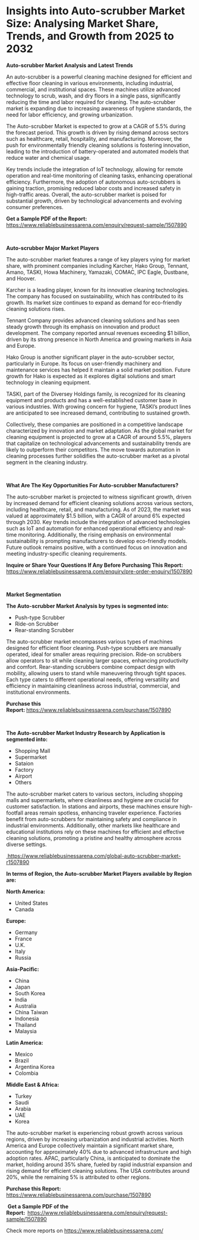 <p><h1>Insights into Auto-scrubber Market Size: Analysing Market Share, Trends, and Growth from 2025 to 2032</h1></p><p><strong>Auto-scrubber Market Analysis and Latest Trends</strong></p>
<p><p>An auto-scrubber is a powerful cleaning machine designed for efficient and effective floor cleaning in various environments, including industrial, commercial, and institutional spaces. These machines utilize advanced technology to scrub, wash, and dry floors in a single pass, significantly reducing the time and labor required for cleaning. The auto-scrubber market is expanding due to increasing awareness of hygiene standards, the need for labor efficiency, and growing urbanization.</p><p>The Auto-scrubber Market is expected to grow at a CAGR of 5.5% during the forecast period. This growth is driven by rising demand across sectors such as healthcare, retail, hospitality, and manufacturing. Moreover, the push for environmentally friendly cleaning solutions is fostering innovation, leading to the introduction of battery-operated and automated models that reduce water and chemical usage.</p><p>Key trends include the integration of IoT technology, allowing for remote operation and real-time monitoring of cleaning tasks, enhancing operational efficiency. Furthermore, the adoption of autonomous auto-scrubbers is gaining traction, promising reduced labor costs and increased safety in high-traffic areas. Overall, the auto-scrubber market is poised for substantial growth, driven by technological advancements and evolving consumer preferences.</p></p>
<p><strong>Get a Sample PDF of the Report:&nbsp;</strong> <a href="https://www.reliablebusinessarena.com/enquiry/request-sample/1507890?utm_campaign=3515&utm_medium=2&utm_source=Github&utm_content=ia&utm_term=23032025&utm_id=auto-scrubber">https://www.reliablebusinessarena.com/enquiry/request-sample/1507890</a></p>
<p>&nbsp;</p>
<p><strong>Auto-scrubber Major Market Players</strong></p>
<p><p>The auto-scrubber market features a range of key players vying for market share, with prominent companies including Karcher, Hako Group, Tennant, Amano, TASKI, Howa Machinery, Yamazaki, COMAC, IPC Eagle, Dustbane, and Hoover. </p><p>Karcher is a leading player, known for its innovative cleaning technologies. The company has focused on sustainability, which has contributed to its growth. Its market size continues to expand as demand for eco-friendly cleaning solutions rises.</p><p>Tennant Company provides advanced cleaning solutions and has seen steady growth through its emphasis on innovation and product development. The company reported annual revenues exceeding $1 billion, driven by its strong presence in North America and growing markets in Asia and Europe.</p><p>Hako Group is another significant player in the auto-scrubber sector, particularly in Europe. Its focus on user-friendly machinery and maintenance services has helped it maintain a solid market position. Future growth for Hako is expected as it explores digital solutions and smart technology in cleaning equipment.</p><p>TASKI, part of the Diversey Holdings family, is recognized for its cleaning equipment and products and has a well-established customer base in various industries. With growing concern for hygiene, TASKI’s product lines are anticipated to see increased demand, contributing to sustained growth.</p><p>Collectively, these companies are positioned in a competitive landscape characterized by innovation and market adaptation. As the global market for cleaning equipment is projected to grow at a CAGR of around 5.5%, players that capitalize on technological advancements and sustainability trends are likely to outperform their competitors. The move towards automation in cleaning processes further solidifies the auto-scrubber market as a pivotal segment in the cleaning industry.</p></p>
<p>&nbsp;</p>
<p><strong>What Are The Key Opportunities For Auto-scrubber Manufacturers?</strong></p>
<p><p>The auto-scrubber market is projected to witness significant growth, driven by increased demand for efficient cleaning solutions across various sectors, including healthcare, retail, and manufacturing. As of 2023, the market was valued at approximately $1.5 billion, with a CAGR of around 6% expected through 2030. Key trends include the integration of advanced technologies such as IoT and automation for enhanced operational efficiency and real-time monitoring. Additionally, the rising emphasis on environmental sustainability is prompting manufacturers to develop eco-friendly models. Future outlook remains positive, with a continued focus on innovation and meeting industry-specific cleaning requirements.</p></p>
<p><strong>Inquire or Share Your Questions If Any Before Purchasing This Report:</strong> <a href="https://www.reliablebusinessarena.com/enquiry/pre-order-enquiry/1507890?utm_campaign=3515&utm_medium=2&utm_source=Github&utm_content=ia&utm_term=23032025&utm_id=auto-scrubber">https://www.reliablebusinessarena.com/enquiry/pre-order-enquiry/1507890</a></p>
<p>&nbsp;</p>
<p><strong>Market Segmentation</strong></p>
<p><strong>The Auto-scrubber Market Analysis by types is segmented into:</strong></p>
<p><ul><li>Push-type Scrubber</li><li>Ride-on Scrubber</li><li>Rear-standing Scrubber</li></ul></p>
<p><p>The auto-scrubber market encompasses various types of machines designed for efficient floor cleaning. Push-type scrubbers are manually operated, ideal for smaller areas requiring precision. Ride-on scrubbers allow operators to sit while cleaning larger spaces, enhancing productivity and comfort. Rear-standing scrubbers combine compact design with mobility, allowing users to stand while maneuvering through tight spaces. Each type caters to different operational needs, offering versatility and efficiency in maintaining cleanliness across industrial, commercial, and institutional environments.</p></p>
<p><strong>Purchase this Report:&nbsp;</strong><a href="https://www.reliablebusinessarena.com/purchase/1507890?utm_campaign=3515&utm_medium=2&utm_source=Github&utm_content=ia&utm_term=23032025&utm_id=auto-scrubber">https://www.reliablebusinessarena.com/purchase/1507890</a></p>
<p>&nbsp;</p>
<p><strong>The Auto-scrubber Market Industry Research by Application is segmented into:</strong></p>
<p><ul><li>Shopping Mall</li><li>Supermarket</li><li>Sataion</li><li>Factory</li><li>Airport</li><li>Others</li></ul></p>
<p><p>The auto-scrubber market caters to various sectors, including shopping malls and supermarkets, where cleanliness and hygiene are crucial for customer satisfaction. In stations and airports, these machines ensure high-footfall areas remain spotless, enhancing traveler experience. Factories benefit from auto-scrubbers for maintaining safety and compliance in industrial environments. Additionally, other markets like healthcare and educational institutions rely on these machines for efficient and effective cleaning solutions, promoting a pristine and healthy atmosphere across diverse settings.</p></p>
<p><a href="https://www.reliablebusinessarena.com/global-auto-scrubber-market-r1507890?utm_campaign=3515&utm_medium=2&utm_source=Github&utm_content=ia&utm_term=23032025&utm_id=auto-scrubber">&nbsp;https://www.reliablebusinessarena.com/global-auto-scrubber-market-r1507890</a></p>
<p><strong>In terms of Region, the Auto-scrubber Market Players available by Region are:</strong></p>
<p>
    <p> <strong> North America: </strong>
        <ul>
            <li>United States</li>
            <li>Canada</li>
        </ul>
        </p> 
    <p> <strong> Europe: </strong>
        <ul>
            <li>Germany</li>
            <li>France</li>
            <li>U.K.</li>
            <li>Italy</li>
            <li>Russia</li>
        </ul>
        </p> 
    <p> <strong> Asia-Pacific: </strong>
        <ul>
            <li>China</li>
            <li>Japan</li>
            <li>South Korea</li>
            <li>India</li>
            <li>Australia</li>
            <li>China Taiwan</li>
            <li>Indonesia</li>
            <li>Thailand</li>
            <li>Malaysia</li>
        </ul>
        </p> 
    <p> <strong> Latin America: </strong>
        <ul>
            <li>Mexico</li>
            <li>Brazil</li>
            <li>Argentina Korea</li>
            <li>Colombia</li>
        </ul>
        </p> 
    <p> <strong> Middle East & Africa: </strong>
        <ul>
            <li>Turkey</li>
            <li>Saudi</li>
            <li>Arabia</li>
            <li>UAE</li>
            <li>Korea</li>
        </ul>
    </p>
    </p>
<p><p>The auto-scrubber market is experiencing robust growth across various regions, driven by increasing urbanization and industrial activities. North America and Europe collectively maintain a significant market share, accounting for approximately 40% due to advanced infrastructure and high adoption rates. APAC, particularly China, is anticipated to dominate the market, holding around 35% share, fueled by rapid industrial expansion and rising demand for efficient cleaning solutions. The USA contributes around 20%, while the remaining 5% is attributed to other regions.</p></p>
<p><strong>Purchase this Report: </strong><a href="https://www.reliablebusinessarena.com/purchase/1507890?utm_campaign=3515&utm_medium=2&utm_source=Github&utm_content=ia&utm_term=23032025&utm_id=auto-scrubber">https://www.reliablebusinessarena.com/purchase/1507890</a></p>
<p>&nbsp;<strong>Get a Sample PDF of the Report:&nbsp;&nbsp;</strong><a href="https://www.reliablebusinessarena.com/enquiry/request-sample/1507890?utm_campaign=3515&utm_medium=2&utm_source=Github&utm_content=ia&utm_term=23032025&utm_id=auto-scrubber">https://www.reliablebusinessarena.com/enquiry/request-sample/1507890</a></p>
<p><strong></strong></p>
<p>Check more reports on <a href="https://www.reliablebusinessarena.com/?utm_campaign=3515&utm_medium=2&utm_source=Github&utm_content=ia&utm_term=23032025&utm_id=auto-scrubber">https://www.reliablebusinessarena.com/</a></p>